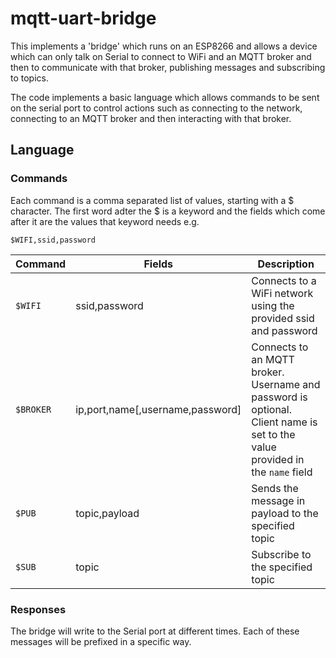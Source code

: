 # mqtt-uart-bridge
This implements a 'bridge' which runs on an ESP8266 and allows a device which can only talk on Serial to connect to WiFi and an MQTT broker and then to communicate with that broker, publishing messages and subscribing to topics.

The code implements a basic language which allows commands to be sent on the serial port to control actions such as connecting to the network, connecting to an MQTT broker and then interacting with that broker.

## Language

### Commands

Each command is a comma separated list of values, starting with a $ character.  The first word adter the $ is a keyword and the fields which come after it are the values that keyword needs e.g.

```
$WIFI,ssid,password
```

| Command | Fields | Description |
| --- | --- | --- |
| `$WIFI`| ssid,password | Connects to a WiFi network using the provided ssid and password |
| `$BROKER` | ip,port,name[,username,password] | Connects to an MQTT broker.  Username and password is optional.  Client name is set to the value provided in the `name` field |
| `$PUB` | topic,payload | Sends the message in payload to the specified topic |
| `$SUB` | topic | Subscribe to the specified topic |

### Responses

The bridge will write to the Serial port at different times.  Each of these messages will be prefixed in a specific way.

